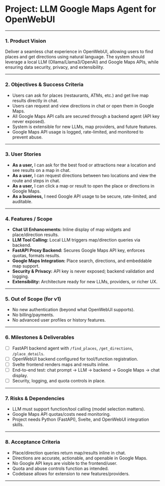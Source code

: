 # Project: LLM Google Maps Agent for OpenWebUI

---

### 1. Product Vision

Deliver a seamless chat experience in OpenWebUI, allowing users to find places and get directions using natural language. The system should leverage a local LLM (Ollama/Llama3/OpenAI) and Google Maps APIs, while ensuring data security, privacy, and extensibility.

---

### 2. Objectives & Success Criteria

- Users can ask for places (restaurants, ATMs, etc.) and get live map results directly in chat.
- Users can request and view directions in chat or open them in Google Maps.
- All Google Maps API calls are secured through a backend agent (API key never exposed).
- System is extensible for new LLMs, map providers, and future features.
- Google Maps API usage is logged, rate-limited, and monitored to prevent abuse.

---

### 3. User Stories

- **As a user,** I can ask for the best food or attractions near a location and see results on a map in chat.
- **As a user,** I can request directions between two locations and view the route and steps in chat.
- **As a user,** I can click a map or result to open the place or directions in Google Maps.
- **As a business,** I need Google API usage to be secure, rate-limited, and auditable.

---

### 4. Features / Scope

- **Chat UI Enhancements:** Inline display of map widgets and place/direction results.
- **LLM Tool Calling:** Local LLM triggers map/direction queries via backend.
- **FastAPI Proxy Backend:** Secures Google Maps API key, enforces quotas, formats results.
- **Google Maps Integration:** Place search, directions, and embeddable map support.
- **Security & Privacy:** API key is never exposed; backend validation and logging.
- **Extensibility:** Architecture ready for new LLMs, providers, or richer UX.

---

### 5. Out of Scope (for v1)

- No new authentication (beyond what OpenWebUI supports).
- No billing/payments.
- No advanced user profiles or history features.

---

### 6. Milestones & Deliverables

- [ ] FastAPI backend agent with `/find_places`, `/get_directions`, `/place_details`.
- [ ] OpenWebUI backend configured for tool/function registration.
- [ ] Svelte frontend renders maps and results inline.
- [ ] End-to-end test: chat prompt → LLM → backend → Google Maps → chat display.
- [ ] Security, logging, and quota controls in place.

---

### 7. Risks & Dependencies

- LLM must support function/tool calling (model selection matters).
- Google Maps API quotas/costs need monitoring.
- Project needs Python (FastAPI), Svelte, and OpenWebUI integration skills.

---

### 8. Acceptance Criteria

- Place/direction queries return map/results inline in chat.
- Directions are accurate, actionable, and openable in Google Maps.
- No Google API keys are visible to the frontend/user.
- Quota and abuse controls function as intended.
- Codebase allows for extension to new features/providers.

---
